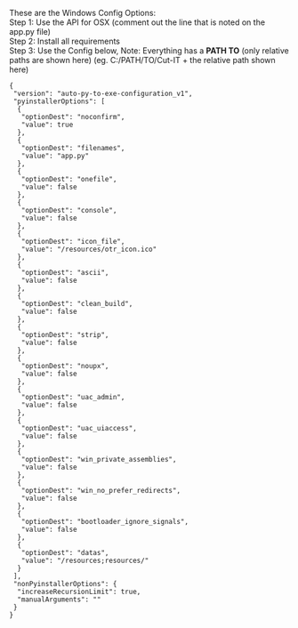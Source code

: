 These are the Windows Config Options: \
Step 1: Use the API for OSX (comment out the line that is noted on the app.py file) \
Step 2: Install all requirements \
Step 3: Use the Config below, Note: Everything has a **PATH TO** (only relative paths are shown here) (eg. C:/PATH/TO/Cut-IT + the relative path shown here)

```
{
 "version": "auto-py-to-exe-configuration_v1",
 "pyinstallerOptions": [
  {
   "optionDest": "noconfirm",
   "value": true
  },
  {
   "optionDest": "filenames",
   "value": "app.py"
  },
  {
   "optionDest": "onefile",
   "value": false
  },
  {
   "optionDest": "console",
   "value": false
  },
  {
   "optionDest": "icon_file",
   "value": "/resources/otr_icon.ico"
  },
  {
   "optionDest": "ascii",
   "value": false
  },
  {
   "optionDest": "clean_build",
   "value": false
  },
  {
   "optionDest": "strip",
   "value": false
  },
  {
   "optionDest": "noupx",
   "value": false
  },
  {
   "optionDest": "uac_admin",
   "value": false
  },
  {
   "optionDest": "uac_uiaccess",
   "value": false
  },
  {
   "optionDest": "win_private_assemblies",
   "value": false
  },
  {
   "optionDest": "win_no_prefer_redirects",
   "value": false
  },
  {
   "optionDest": "bootloader_ignore_signals",
   "value": false
  },
  {
   "optionDest": "datas",
   "value": "/resources;resources/"
  }
 ],
 "nonPyinstallerOptions": {
  "increaseRecursionLimit": true,
  "manualArguments": ""
 }
}
```
